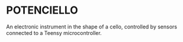 # POTENCIELLO
An electronic instrument in the shape of a cello, controlled by sensors connected to a Teensy microcontroller.
